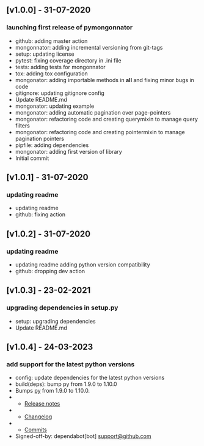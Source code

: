 
## [v1.0.0] - 31-07-2020
### launching first release of pymongonnator
- github: adding master action 
- mongonnator: adding incremental versioning from git-tags
- setup: updating license 
- pytest: fixing coverage directory in .ini file
- tests: adding tests for mongonnator
- tox: adding tox configuration
- mongonator: adding importable methods in __all__ and fixing minor bugs in code
- gitignore: updating gitignore config
- Update README.md
- mongonator: updating example
- mongonator: adding automatic pagination over page-pointers
- mongonator: refactoring code and creating querymixin to manage query filters
- mongonator: refactoring code and creating pointermixin to manage pagination pointers
- pipfile: adding dependencies
- mongonator: adding first version of library
- Initial commit

## [v1.0.1] - 31-07-2020
### updating readme
- updating readme
- github: fixing action

## [v1.0.2] - 31-07-2020
### updating readme
- updating readme adding python version compatibility
- github: dropping dev action 

## [v1.0.3] - 23-02-2021
### upgrading dependencies in setup.py
- setup: upgrading dependencies
- Update README.md

## [v1.0.4] - 24-03-2023
### add support for the latest python versions
- config: update dependencies for the latest python versions
- build(deps): bump py from 1.9.0 to 1.10.0
- Bumps [py](https://github.com/pytest-dev/py) from 1.9.0 to 1.10.0.
- - [Release notes](https://github.com/pytest-dev/py/releases)
- - [Changelog](https://github.com/pytest-dev/py/blob/master/CHANGELOG.rst)
- - [Commits](https://github.com/pytest-dev/py/compare/1.9.0...1.10.0)
- Signed-off-by: dependabot[bot] <support@github.com>

